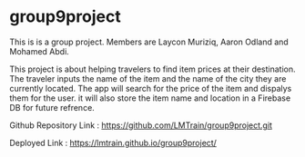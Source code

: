 # group9project
This is is a group project. Members are Laycon Muriziq, Aaron Odland and Mohamed Abdi. 

This project is about helping travelers to find item prices at their destination. The traveler inputs the name of the item and the name of the city they are currently located. The app will search for the price of the item and dispalys them for the user. it will also store the item name and location in a Firebase DB for future refrence.

Github Repository Link : https://github.com/LMTrain/group9project.git

Deployed Link : https://lmtrain.github.io/group9project/
